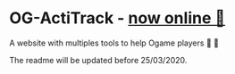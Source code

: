 # OG-ActiTrack - [now online :rocket:](http://ogtracker.draymlab.fr/)

A website with multiples tools to help Ogame players :robot: :milky_way:

The readme will be updated before 25/03/2020.

